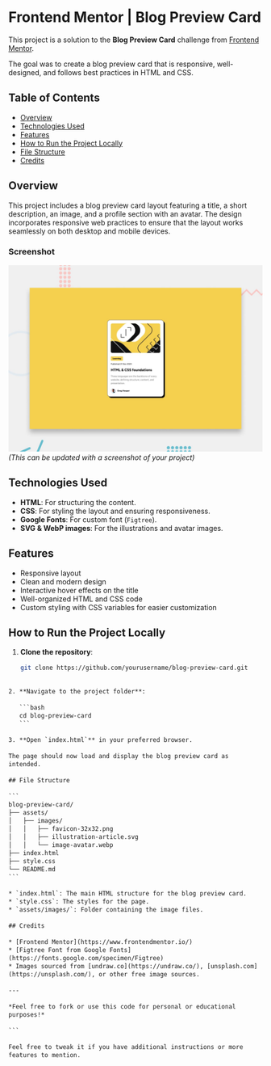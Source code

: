 # Frontend Mentor | Blog Preview Card

This project is a solution to the **Blog Preview Card** challenge from [Frontend Mentor](https://www.frontendmentor.io/challenges/blog-preview-card-6mRkqkP8Z).

The goal was to create a blog preview card that is responsive, well-designed, and follows best practices in HTML and CSS.

## Table of Contents

- [Overview](#overview)
- [Technologies Used](#technologies-used)
- [Features](#features)
- [How to Run the Project Locally](#how-to-run-the-project-locally)
- [File Structure](#file-structure)
- [Credits](#credits)

## Overview

This project includes a blog preview card layout featuring a title, a short description, an image, and a profile section with an avatar. The design incorporates responsive web practices to ensure that the layout works seamlessly on both desktop and mobile devices.

### Screenshot

![Blog Preview Card](blog-preview-card-main\preview.jpg) *(This can be updated with a screenshot of your project)*

## Technologies Used

- **HTML**: For structuring the content.
- **CSS**: For styling the layout and ensuring responsiveness.
- **Google Fonts**: For custom font (`Figtree`).
- **SVG & WebP images**: For the illustrations and avatar images.

## Features

- Responsive layout
- Clean and modern design
- Interactive hover effects on the title
- Well-organized HTML and CSS code
- Custom styling with CSS variables for easier customization

## How to Run the Project Locally

1. **Clone the repository**:
   ```bash
   git clone https://github.com/yourusername/blog-preview-card.git
````

2. **Navigate to the project folder**:

   ```bash
   cd blog-preview-card
   ```

3. **Open `index.html`** in your preferred browser.

The page should now load and display the blog preview card as intended.

## File Structure

```
blog-preview-card/
├── assets/
│   ├── images/
│   │   ├── favicon-32x32.png
│   │   ├── illustration-article.svg
│   │   └── image-avatar.webp
├── index.html
├── style.css
└── README.md
```

* `index.html`: The main HTML structure for the blog preview card.
* `style.css`: The styles for the page.
* `assets/images/`: Folder containing the image files.

## Credits

* [Frontend Mentor](https://www.frontendmentor.io/)
* [Figtree Font from Google Fonts](https://fonts.google.com/specimen/Figtree)
* Images sourced from [undraw.co](https://undraw.co/), [unsplash.com](https://unsplash.com/), or other free image sources.

---

*Feel free to fork or use this code for personal or educational purposes!*

```

Feel free to tweak it if you have additional instructions or more features to mention.
